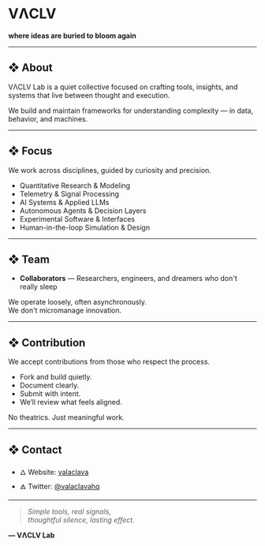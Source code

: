 # VΛCLV
**where ideas are buried to bloom again**

---

## ❖ About

VΛCLV Lab is a quiet collective focused on crafting tools, insights, and systems that live between thought and execution.

We build and maintain frameworks for understanding complexity — in data, behavior, and machines.  

---

## ❖ Focus

We work across disciplines, guided by curiosity and precision.

- Quantitative Research & Modeling  
- Telemetry & Signal Processing  
- AI Systems & Applied LLMs  
- Autonomous Agents & Decision Layers  
- Experimental Software & Interfaces  
- Human-in-the-loop Simulation & Design

---

## ❖ Team

- **Collaborators** — Researchers, engineers, and dreamers who don't really sleep

We operate loosely, often asynchronously.  
We don't micromanage innovation.

---

## ❖ Contribution

We accept contributions from those who respect the process.

- Fork and build quietly.  
- Document clearly.  
- Submit with intent.  
- We’ll review what feels aligned.

No theatrics. Just meaningful work.

---

## ❖ Contact

- 🜂 Website: [valaclava](https://valaclava.netlify.app/)
- 🜁 Twitter: [@valaclavahq](https://twitter.com/valaclavahq)  

---

> *Simple tools, real signals,  
> thoughtful silence, lasting effect.*  

**— VΛCLV Lab**
